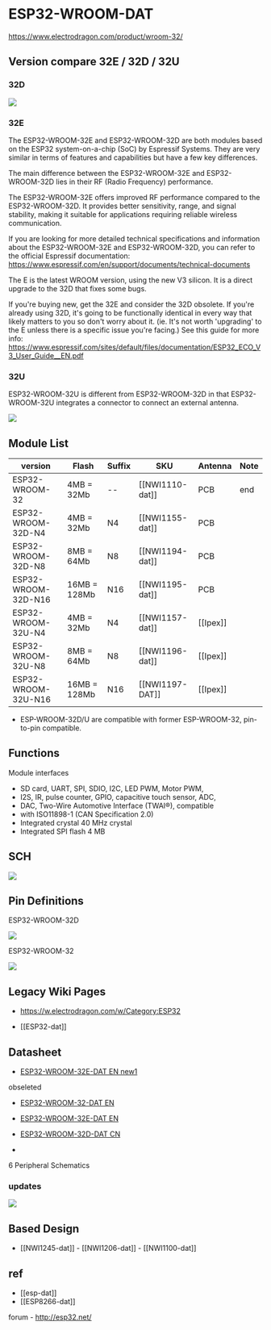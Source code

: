 

# ESP32-WROOM-DAT


https://www.electrodragon.com/product/wroom-32/

## Version compare 32E / 32D / 32U

### 32D 

![](2024-01-09-14-50-52.png)

### 32E 
The ESP32-WROOM-32E and ESP32-WROOM-32D are both modules based on the ESP32 system-on-a-chip (SoC) by Espressif Systems. They are very similar in terms of features and capabilities but have a few key differences.

The main difference between the ESP32-WROOM-32E and ESP32-WROOM-32D lies in their RF (Radio Frequency) performance.

The ESP32-WROOM-32E offers improved RF performance compared to the ESP32-WROOM-32D. It provides better sensitivity, range, and signal stability, making it suitable for applications requiring reliable wireless communication.

If you are looking for more detailed technical specifications and information about the ESP32-WROOM-32E and ESP32-WROOM-32D, you can refer to the official Espressif documentation:
https://www.espressif.com/en/support/documents/technical-documents

The E is the latest WROOM version, using the new V3 silicon. It is a direct upgrade to the 32D that fixes some bugs.

If you're buying new, get the 32E and consider the 32D obsolete. If you're already using 32D, it's going to be functionally identical in every way that likely matters to you so don't worry about it. (ie. It's not worth 'upgrading' to the E unless there is a specific issue you're facing.) See this guide for more info: https://www.espressif.com/sites/default/files/documentation/ESP32_ECO_V3_User_Guide__EN.pdf




### 32U 
ESP32-WROOM-32U is different from ESP32-WROOM-32D in that ESP32-WROOM-32U integrates a connector to connect an external antenna. 


![](2024-01-09-14-49-16.png)


## Module List 

| version             | Flash        | Suffix | SKU             | Antenna  | Note |
| ------------------- | ------------ | ------ | --------------- | -------- | ---- |
| ESP32-WROOM-32      | 4MB = 32Mb   | --     | [[NWI1110-dat]] | PCB      | end  |
| ESP32-WROOM-32D-N4  | 4MB = 32Mb   | N4     | [[NWI1155-dat]] | PCB      |      |
| ESP32-WROOM-32D-N8  | 8MB = 64Mb   | N8     | [[NWI1194-dat]] | PCB      |      |
| ESP32-WROOM-32D-N16 | 16MB = 128Mb | N16    | [[NWI1195-dat]] | PCB      |      |
| ESP32-WROOM-32U-N4  | 4MB = 32Mb   | N4     | [[NWI1157-dat]] | [[Ipex]] |      |
| ESP32-WROOM-32U-N8  | 8MB = 64Mb   | N8     | [[NWI1196-dat]] | [[Ipex]] |      |
| ESP32-WROOM-32U-N16 | 16MB = 128Mb | N16    | [[NWI1197-DAT]] | [[Ipex]] |      |

- ESP-WROOM-32D/U are compatible with former ESP-WROOM-32, pin-to-pin compatible.




## Functions 

Module interfaces
- SD card, UART, SPI, SDIO, I2C, LED PWM, Motor PWM,
- I2S, IR, pulse counter, GPIO, capacitive touch sensor, ADC,
- DAC, Two-Wire Automotive Interface (TWAI®), compatible
- with ISO11898-1 (CAN Specification 2.0)
- Integrated crystal 40 MHz crystal
- Integrated SPI flash 4 MB



## SCH

![](14-36-18-09-08-2023.png)

## Pin Definitions 

ESP32-WROOM-32D

![](2023-09-26-15-11-35.png)

ESP32-WROOM-32

![](2023-10-25-16-50-18.png)

## Legacy Wiki Pages 

- https://w.electrodragon.com/w/Category:ESP32


- [[ESP32-dat]]

## Datasheet 

- [ESP32-WROOM-32E-DAT EN new1](https://www.espressif.com.cn/sites/default/files/documentation/esp32-wroom-32e_esp32-wroom-32ue_datasheet_en.pdf)

obseleted 
- [ESP32-WROOM-32-DAT EN](https://www.espressif.com.cn/sites/default/files/documentation/esp32-wroom-32_datasheet_en.pdf)

- [ESP32-WROOM-32E-DAT EN](https://www.espressif.com/sites/default/files/documentation/esp32-wroom-32e_esp32-wroom-32ue_datasheet_en.pdf)

- [ESP32-WROOM-32D-DAT CN](https://www.espressif.com/sites/default/files/documentation/esp32-wroom-32d_esp32-wroom-32u_datasheet_cn.pdf)
- 
6 Peripheral Schematics

### updates 

![](11-27-01-08-02-2023.png)

## Based Design 

- [[NWI1245-dat]] - [[NWI1206-dat]] - [[NWI1100-dat]]

## ref 

- [[esp-dat]]
- [[ESP8266-dat]]


forum - http://esp32.net/

